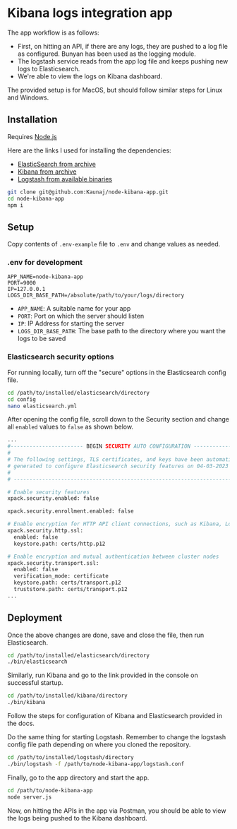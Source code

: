 # Kibana logs integration app

The app workflow is as follows:

-   First, on hitting an API, if there are any logs, they are pushed to a log file as configured. Bunyan has been used as the logging module.
-   The logstash service reads from the app log file and keeps pushing new logs to Elasticsearch.
-   We're able to view the logs on Kibana dashboard.

The provided setup is for MacOS, but should follow similar steps for Linux and Windows.

## Installation

Requires [Node.js](https://nodejs.org/)

Here are the links I used for installing the dependencies:

-   [ElasticSearch from archive](https://www.elastic.co/guide/en/elasticsearch/reference/current/targz.html)
-   [Kibana from archive](https://www.elastic.co/guide/en/kibana/current/install.html)
-   [Logstash from available binaries](https://www.elastic.co/downloads/logstash)

```sh
git clone git@github.com:Kaunaj/node-kibana-app.git
cd node-kibana-app
npm i
```

## Setup

Copy contents of `.env-example` file to `.env` and change values as needed.

### .env for development

```
APP_NAME=node-kibana-app
PORT=9000
IP=127.0.0.1
LOGS_DIR_BASE_PATH=/absolute/path/to/your/logs/directory
```

-   `APP_NAME`: A suitable name for your app
-   `PORT`: Port on which the server should listen
-   `IP`: IP Address for starting the server
-   `LOGS_DIR_BASE_PATH`: The base path to the directory where you want the logs to be saved

### Elasticsearch security options

For running locally, turn off the "secure" options in the Elasticsearch config file.

```sh
cd /path/to/installed/elasticsearch/directory
cd config
nano elasticsearch.yml
```

After opening the config file, scroll down to the Security section and change all `enabled` values to `false` as shown below.

```sh
...
#----------------------- BEGIN SECURITY AUTO CONFIGURATION -----------------------
#
# The following settings, TLS certificates, and keys have been automatically
# generated to configure Elasticsearch security features on 04-03-2023 14:00:48
#
# --------------------------------------------------------------------------------

# Enable security features
xpack.security.enabled: false

xpack.security.enrollment.enabled: false

# Enable encryption for HTTP API client connections, such as Kibana, Logstash, and Agents
xpack.security.http.ssl:
  enabled: false
  keystore.path: certs/http.p12

# Enable encryption and mutual authentication between cluster nodes
xpack.security.transport.ssl:
  enabled: false
  verification_mode: certificate
  keystore.path: certs/transport.p12
  truststore.path: certs/transport.p12
...
```

## Deployment

Once the above changes are done, save and close the file, then run Elasticsearch.

```sh
cd /path/to/installed/elasticsearch/directory
./bin/elasticsearch
```

Similarly, run Kibana and go to the link provided in the console on successful startup.

```sh
cd /path/to/installed/kibana/directory
./bin/kibana
```

Follow the steps for configuration of Kibana and Elasticsearch provided in the docs.

Do the same thing for starting Logstash. Remember to change the logstash config file path depending on where you cloned the repository.

```sh
cd /path/to/installed/logstash/directory
./bin/logstash -f /path/to/node-kibana-app/logstash.conf
```

Finally, go to the app directory and start the app.

```sh
cd /path/to/node-kibana-app
node server.js
```

Now, on hitting the APIs in the app via Postman, you should be able to view the logs being pushed to the Kibana dashboard.
